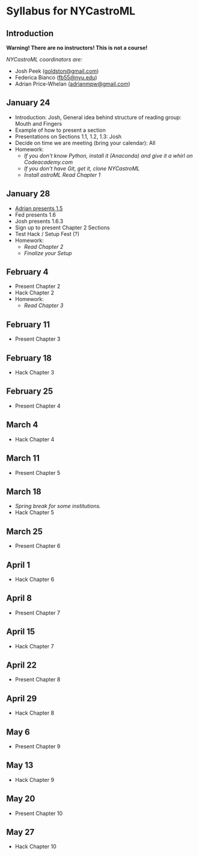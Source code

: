 # Syllabus for NYCastroML

## Introduction

__Warning! There are no instructors! This is not a course!__

_NYCastroML coordinators are:_
 - Josh Peek (goldston@gmail.com)
 - Federica Bianco (fb55@nyu.edu)
 - Adrian Price-Whelan (adrianmpw@gmail.com)


## January 24

- Introduction: Josh, General idea behind structure of reading group: Mouth and Fingers
- Example of how to present a section
- Presentations on Sections 1.1, 1.2, 1.3: Josh
- Decide on time we are meeting (bring your calendar): All
- Homework:
  - _If you don't know Python, install it (Anaconda) and give it a whirl on Codeacademy.com_
  - _If you don't have Git, get it, clone NYCastroML_
  - _Install astroML Read Chapter 1_

## January 28

- <a href="http://nbviewer.ipython.org/github/adrn/NYCastroML/blob/master/Chapter1/Section_1.5.ipynb?create=1">Adrian presents 1.5</a>
- Fed presents 1.6
- Josh presents 1.6.3
- Sign up to present Chapter 2 Sections
- Test Hack / Setup Fest (?)
- Homework:
  - _Read Chapter 2_
  - _Finalize your Setup_

## February 4

- Present Chapter 2
- Hack Chapter 2
- Homework:
  - _Read Chapter 3_

## February 11

- Present Chapter 3

## February 18

- Hack Chapter 3

## February 25

- Present Chapter 4

## March 4

- Hack Chapter 4

## March 11

- Present Chapter 5

## March 18

- *Spring break for some institutions.*
- Hack Chapter 5

## March 25

- Present Chapter 6

## April 1

- Hack Chapter 6

## April 8

- Present Chapter 7

## April 15

- Hack Chapter 7

## April 22

- Present Chapter 8

## April 29

- Hack Chapter 8

## May 6

- Present Chapter 9

## May 13

- Hack Chapter 9

## May 20

- Present Chapter 10

## May 27

- Hack Chapter 10
